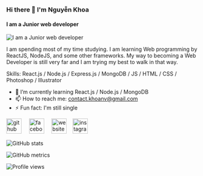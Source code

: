 ### Hi there 👋 I'm Nguyễn Khoa
#### I am a Junior web developer
![I am a Junior web developer](https://imgur.com/MUm2Zyp)

I am spending most of my time studying. I am learning Web programming by ReactJS, NodeJS, and some other frameworks. My way to becoming a Web Developer is still very far and I am trying my best to walk in that way.

Skills: React.js / Node.js / Express.js / MongoDB / JS / HTML / CSS / Photoshop / Illustrator

- 🌱 I’m currently learning React.js / Node.js / MongoDB 
- 📫 How to reach me: contact.khoanv@gmail.com 
- ⚡ Fun fact: I'm still single 


[<img src='https://cdn.jsdelivr.net/npm/simple-icons@3.0.1/icons/github.svg' alt='github' height='40'>](https://github.com/khoa-nv) &nbsp; &nbsp; [<img src='https://cdn.jsdelivr.net/npm/simple-icons@3.0.1/icons/facebook.svg' alt='facebook' height='40'>](https://www.facebook.com/khoanv.me) &nbsp; &nbsp; [<img src='https://cdn.jsdelivr.net/npm/simple-icons@3.0.1/icons/icloud.svg' alt='website' height='40'>](https://khoa-nv.me) &nbsp;&nbsp;  [<img src='https://cdn.jsdelivr.net/npm/simple-icons@3.0.1/icons/instagram.svg' alt='instagram' height='40'>](https://instagram.com/khoanv.me)  

![GitHub stats](https://github-readme-stats.vercel.app/api?username=khoa-nv&show_icons=true&count_private=true)  

![GitHub metrics](https://metrics.lecoq.io/khoa-nv)  

![Profile views](https://gpvc.arturio.dev/khoa-nv)  
